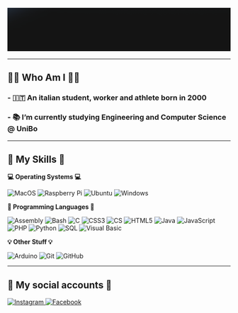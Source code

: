 <p align="center">
  <img alt="Welcome" src="./res/Welcome3.gif" width="1214" />
</p>

----

## 👨‍💻 Who Am I 👨‍💻

### - 🇮🇹 An italian student, worker and athlete born in 2000
### - 📚 I’m currently studying Engineering and Computer Science @ UniBo

----

## 🔧 My Skills 🔧
  
  <b> 💻 Operating Systems 💻 </b> <br> 
  <p>
  <img alt="MacOS" src="https://img.shields.io/badge/-Mac_OS-000000?style=for-the-badge&logo=apple&logoColor=white" />
  <img alt="Raspberry Pi" src="https://img.shields.io/badge/-Raspberry Pi-C51A4A?style=for-the-badge&logo=raspberry-pi&logoColor=white" />
  <img alt="Ubuntu" src="https://img.shields.io/badge/-Ubuntu-E95420?style=for-the-badge&logo=ubuntu&logoColor=white" />
  <img alt="Windows" src="https://img.shields.io/badge/-Windows-0078D6?style=for-the-badge&logo=windows&logoColor=white" />
  </p>
  
  <b> 📝 Programming Languages 📝 </b> <br>
  <p>
    <img alt="Assembly" src="https://img.shields.io/badge/-Assembly-007AAC?style=for-the-badge&logo=A-frame&logoColor=white" />
    <img alt="Bash" src="https://img.shields.io/badge/-Bash-4EAA25?style=for-the-badge&logo=gnu-bash&logoColor=white" />
    <img alt="C" src="https://img.shields.io/badge/-C-A8B9CC?style=for-the-badge&logo=c&logoColor=black" />
    <img alt="CSS3" src="https://img.shields.io/badge/-CSS3-00b1ff?style=for-the-badge&logo=CSS3&logoColor=white" />
    <img alt="CS" src="https://img.shields.io/badge/-C %23-239120?style=for-the-badge&logo=c-sharp&logoColor=white" />
    <img alt="HTML5" src="https://img.shields.io/badge/-HTML5-ff4e00?style=for-the-badge&logo=HTML5&logoColor=white" />
    <img alt="Java" src="https://img.shields.io/badge/-Java-007396?style=for-the-badge&logo=java&logoColor=white" />
    <img alt="JavaScript" src="https://img.shields.io/badge/-JavaScript-ffdc00?style=for-the-badge&logo=JavaScript&logoColor=white" />
    <img alt="PHP" src="https://img.shields.io/badge/-PHP-46436f?style=for-the-badge&logo=PHP&logoColor=white" />
    <img alt="Python" src="https://img.shields.io/badge/-Python-FBF229?style=for-the-badge&logo=python&logoColor=blue" />
    <img alt="SQL" src="https://img.shields.io/badge/-SQL-CC2927?style=for-the-badge&logo=MySQL&logoColor=white" />
    <img alt="Visual Basic" src="https://img.shields.io/badge/-Visual_Basic-342D7E?style=for-the-badge&logo=visual-studio-code&logoColor=white" />
  </p>
  
  <b> 💡 Other Stuff 💡 </b> <br>
  <p>
    <img alt="Arduino" src="https://img.shields.io/badge/-Arduino-00979D?style=for-the-badge&logo=Arduino&logoColor=white" />
    <img alt="Git" src="https://img.shields.io/badge/-Git-F05032?style=for-the-badge&logo=Git&logoColor=white" />
    <img alt="GitHub" src="https://img.shields.io/badge/-Github-181717?style=for-the-badge&logo=github&logoColor=white" />
  </p>
  

----

## 📲 My social accounts 📲
<p>
  <a href="https://www.instagram.com/andrea_zammarchi_/">
    <img alt="Instagram" src="https://img.shields.io/badge/-Instagram-E4405F?style=for-the-badge&logo=instagram&logoColor=white" />
  </a> 
  <a href="https://www.facebook.com/andrea.zammarchi.39/">
    <img alt="Facebook" src="https://img.shields.io/badge/-Facebook-003d99?style=for-the-badge&logo=facebook&logoColor=white" />
  </a>  
  
</p>
